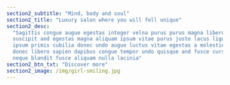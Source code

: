```yaml
---
section2_subtitle: "Mind, body and soul"
section2_title: "Luxury salon where you will fell unique"
section2_desc:
  "Sagittis congue augue egestas integer velna purus purus magna libero
  suscipit and egestas magna aliquam ipsum vitae purus justo lacus ligula
  ipsum primis cubilia donec undo augue luctus vitae egestas a molestie
  donec libero sapien dapibus congue tempor undo quisque and fusce cursus
  neque blandit fusce aliquam nulla lacinia"
section2_btn_txt: "Discover more"
section2_image: /img/girl-smiling.jpg
---
```

